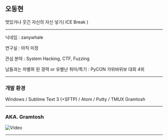 ## 오동현 

멋있거나 웃긴 자신의 자신 넣기( ICE Break )

---

닉네임 : zanywhale

연구실 : 아직 미정

관심 분야 : System Hacking, CTF, Fuzzing 

남들과는 차별화 된 경력 or 유별난 취미/특기 : PyCON 가위바위보 대회 4위


---

### 개발 환경


Windows / Sublime Text 3 (+SFTP) / Atom / Putty / TMUX
Gramtosh


---

### AKA. Gramtosh

![Video](https://www.youtube.com/embed/brZ0-EEW0KE)

---
